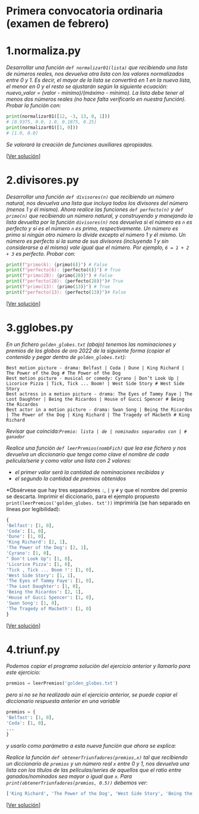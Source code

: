 # Primera convocatoria ordinaria (examen de febrero)

# 1.normaliza.py 
*Desarrollar una función `def normalizar01(lista)` que recibiendo una lista de números reales, nos devuelva otra lista con los valores normalizados entre 0 y 1. Es decir, el mayor de la lista se convertirá en 1 en la nueva lista, el menor en 0 y el resto se ajustarán según la siguiente ecuación: nuevo_valor = (valor - mínimo)/(máximo - mínimo). La lista debe tener al menos dos números reales (no hace falta verificarlo en nuestra función). Probar la función con:*
```python
print(normalizar01([12, -3, 13, 0, 1]))
# [0.9375, 0.0, 1.0, 0.1875, 0.25]
print(normalizar01([1, 0]))
# [1.0, 0.0]
```
*Se valorará la creación de funciones auxiliares apropiadas.*

[[Ver solución](feb_2022/1.normaliza.py)]

# 2.divisores.py 
*Desarrollar una función `def divisores(n)` que recibiendo un número natural, nos devuelva una lista que incluya todos los divisores del número (menos 1 y él mismo). Ahora realice las funciones `def perfecto(n)` y `def primo(n)` que recibiendo un número natural, y construyendo y manejando la lista devuelta por la función `divisores(n)` nos devuelva si el número es `n`  es perfecto y si es el número `n` es primo, respectivamente. Un número es primo si ningún otro número lo divide excepto el número 1 y él mismo. Un número es perfecto
si la suma de sus divisores (incluyendo 1 y sin considerarse a él mismo) vale igual que el número. Por ejemplo, `6 = 1 + 2 + 3` es perfecto. Probar con:*

```python
print(f"primo(6): {primo(6)}") # False
print(f"perfecto(6): {perfecto(6)}") # True
print(f"primo(28): {primo(28)}") # False
print(f"perfecto(28): {perfecto(28)}")# True
print(f"primo(13): {primo(13)}") # True
print(f"perfecto(13): {perfecto(13)}")# False
```

[[Ver solución](feb_2022/2.divisores.py)]

# 3.gglobes.py 
*En un fichero `golden_globes.txt` (abajo) tenemos las nominaciones y premios de los globos de oro 2022 de la siguiente forma (copiar el contenido y pegar dentro de `golden_globes.txt`):*

```
Best motion picture - drama: Belfast | Coda | Dune | King Richard | The Power of the Dog # The Power of the Dog
Best motion picture - musical or comedy: Cyrano | Don’t Look Up | Licorice Pizza | Tick, Tick ... Boom! | West Side Story # West Side Story
Best actress in a motion picture - drama: The Eyes of Tammy Faye | The Lost Daughter | Being the Ricardos | House of Gucci Spencer # Being the Ricardos
Best actor in a motion picture - drama: Swan Song | Being the Ricardos | The Power of the Dog | King Richard | The Tragedy of Macbeth # King Richard
```

*Revisar que coincida:`Premio: lista | de | nominados separados con | # ganador`*

*Realice una función `def leerPremios(nombFich)` que lea ese fichero y nos devuelva un diccionario que tenga como clave el nombre de cada película/serie y como valor una
lista con 2 valores:*

* *el primer valor será la cantidad de nominaciones recibidas y*
* *el segundo la cantidad de premios obtenidos*

*Obsérvese que hay tres separadores `:`, `|` y `#` y que el nombre del premio se descarta. Imprimir el diccionario, para el ejemplo propuesto `print(leerPremios('golden_globes.
txt'))` imprimiría (se han separado en líneas por legibilidad):

```python
{
'Belfast': [1, 0],
'Coda': [1, 0],
'Dune': [1, 0],
'King Richard': [2, 1],
'The Power of the Dog': [2, 1],
'Cyrano': [1, 0],
" Don't Look Up": [1, 0],
'Licorice Pizza': [1, 0],
'Tick , Tick ... Boom !': [1, 0],
'West Side Story': [1, 1],
'The Eyes of Tammy Faye': [1, 0],
'The Lost Daughter': [1, 0],
'Being the Ricardos': [2, 1],
'House of Gucci Spencer': [1, 0],
'Swan Song': [1, 0],
'The Tragedy of Macbeth': [1, 0]
}
```

[[Ver solución](feb_2022/3.gglobes.py)]


# 4.triunf.py 
*Podemos copiar el programa solución del ejercicio anterior y llamarlo para este ejercicio:*
```python
premios = leerPremios('golden_globes.txt')
``` 
*pero si no se ha realizado aún el ejercicio anterior, se puede copiar el diccionario respuesta anterior en una variable*
```python
premios = {
'Belfast': [1, 0],
'Coda': [1, 0],
...
}
```
*y usarlo como parámetro a esta nueva función que ahora se explica:*

*Realice la función `def obtenerTriunfadores(premios,x)` tal que recibiendo un diccionario de `premios` y un número real `x` entre 0 y 1, nos devuelva una lista con los títulos de las películas/series de aquellos que el ratio entre ganados/nominados sea mayor o igual que `x`. Para `print(obtenerTriunfadores(premios, 0.5))` debemos ver:*
```python
['King Richard', 'The Power of the Dog', 'West Side Story', 'Being the Ricardos']
```

[[Ver solución](feb_2022/4.triunf.py)]
